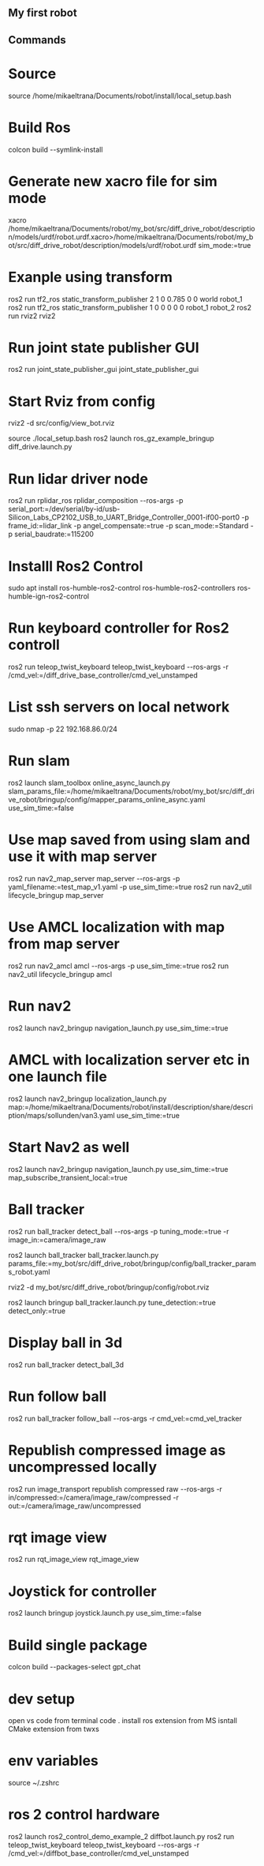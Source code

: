 ## My first robot

## Commands

# Source
source /home/mikaeltrana/Documents/robot/install/local_setup.bash 

# Build Ros
colcon build --symlink-install

# Generate new xacro file for sim mode
xacro /home/mikaeltrana/Documents/robot/my_bot/src/diff_drive_robot/description/models/urdf/robot.urdf.xacro>/home/mikaeltrana/Documents/robot/my_bot/src/diff_drive_robot/description/models/urdf/robot.urdf sim_mode:=true


# Exanple using transform
ros2 run tf2_ros static_transform_publisher 2 1 0 0.785 0 0 world robot_1
ros2 run tf2_ros static_transform_publisher 1 0 0 0 0 0 robot_1 robot_2
ros2 run rviz2 rviz2

# Run joint state publisher GUI
ros2 run joint_state_publisher_gui joint_state_publisher_gui

# Start Rviz from config
rviz2 -d src/config/view_bot.rviz

source ./local_setup.bash 
ros2 launch ros_gz_example_bringup diff_drive.launch.py

# Run lidar driver node
ros2 run rplidar_ros rplidar_composition --ros-args -p serial_port:=/dev/serial/by-id/usb-Silicon_Labs_CP2102_USB_to_UART_Bridge_Controller_0001-if00-port0 -p frame_id:=lidar_link -p angel_compensate:=true -p scan_mode:=Standard -p serial_baudrate:=115200

# Installl Ros2 Control
sudo apt install ros-humble-ros2-control ros-humble-ros2-controllers ros-humble-ign-ros2-control

# Run keyboard controller for Ros2 controll
ros2 run teleop_twist_keyboard teleop_twist_keyboard --ros-args -r /cmd_vel:=/diff_drive_base_controller/cmd_vel_unstamped

# List ssh servers on local network
sudo nmap -p 22 192.168.86.0/24

# Run slam
ros2 launch slam_toolbox online_async_launch.py slam_params_file:=/home/mikaeltrana/Documents/robot/my_bot/src/diff_drive_robot/bringup/config/mapper_params_online_async.yaml use_sim_time:=false

# Use map saved from using slam and use it with map server
ros2 run nav2_map_server map_server --ros-args -p yaml_filename:=test_map_v1.yaml -p use_sim_time:=true
ros2 run nav2_util lifecycle_bringup map_server

# Use AMCL localization with map from map server 
ros2 run nav2_amcl amcl --ros-args -p use_sim_time:=true
ros2 run nav2_util lifecycle_bringup amcl

# Run nav2
ros2 launch nav2_bringup navigation_launch.py use_sim_time:=true

# AMCL with localization server etc in one launch file
ros2 launch nav2_bringup localization_launch.py map:=/home/mikaeltrana/Documents/robot/install/description/share/description/maps/sollunden/van3.yaml use_sim_time:=true

# Start Nav2 as well
ros2 launch nav2_bringup navigation_launch.py use_sim_time:=true map_subscribe_transient_local:=true 

# Ball tracker
ros2 run ball_tracker detect_ball --ros-args -p tuning_mode:=true -r image_in:=camera/image_raw

ros2 launch ball_tracker ball_tracker.launch.py params_file:=my_bot/src/diff_drive_robot/bringup/config/ball_tracker_params_robot.yaml

rviz2 -d my_bot/src/diff_drive_robot/bringup/config/robot.rviz

ros2 launch bringup ball_tracker.launch.py tune_detection:=true detect_only:=true

# Display ball in 3d
ros2 run ball_tracker detect_ball_3d

# Run follow ball
ros2 run ball_tracker follow_ball --ros-args -r cmd_vel:=cmd_vel_tracker

# Republish compressed image as uncompressed locally
ros2 run image_transport republish compressed raw --ros-args -r in/compressed:=/camera/image_raw/compressed -r out:=/camera/image_raw/uncompressed

# rqt image view
ros2 run rqt_image_view rqt_image_view

# Joystick for controller 
ros2 launch bringup joystick.launch.py use_sim_time:=false

# Build single package
colcon build --packages-select gpt_chat


# dev setup
open vs code from terminal code .
install ros extension from MS
isntall CMake extension from twxs

# env variables
source ~/.zshrc
# ros 2 control hardware
ros2 launch ros2_control_demo_example_2 diffbot.launch.py
ros2 run teleop_twist_keyboard teleop_twist_keyboard --ros-args -r /cmd_vel:=/diffbot_base_controller/cmd_vel_unstamped


